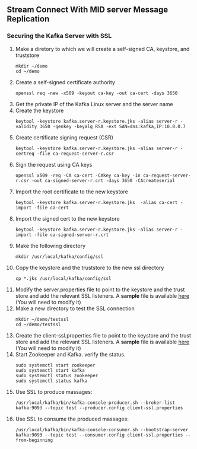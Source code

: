 ## Stream Connect With MID server Message Replication
### Securing the Kafka Server with SSL
1. Make a diretory to which we will create a self-signed CA, keystore, and truststore
    ```
    mkdir ~/demo
    cd ~/demo
    ```
2. Create a self-signed certificate authority
    ```
    openssl req -new -x509 -keyout ca-key -out ca-cert -days 3650
    ```
3. Get the private IP of the Kafka Linux server and the server name
4. Create the keystore
    ```
    keytool -keystore kafka.server-r.keystore.jks -alias server-r -validity 3650 -genkey -keyalg RSA -ext SAN=dns:kafka,IP:10.0.0.7
    ```
5. Create certificate signing request (CSR)
    ```
    keytool -keystore kafka.server-r.keystore.jks -alias server-r -certreq -file ca-request-server-r.csr
    ```
6. Sign the request using CA keys
    ```
    openssl x509 -req -CA ca-cert -CAkey ca-key -in ca-request-server-r.csr -out ca-signed-server-r.crt -days 3650 -CAcreateserial
    ```
7. Import the root certificate to the new keystore
    ```
    keytool -keystore kafka.server-r.keystore.jks  -alias ca-cert -import -file ca-cert
    ```
8. Import the signed cert to the new keystore
    ```
    keytool -keystore kafka.server-r.keystore.jks -alias server-r -import -file ca-signed-server-r.crt
    ```
9. Make the following directory
    ```
    mkdir /usr/local/kafka/config/ssl
    ```
10. Copy the keystore and the truststore to the new ssl directory
    ```
    cp *.jks /usr/local/kafka/config/ssl
    ```
11. Modify the server.properties file to point to the keystore and the trust store and add the relevant SSL listeners. A **sample** file is available [here](server.properties) (You will need to modify it)
12. Make a new directory to test the SSL connection
    ```
    mkdir ~/demo/testssl
    cd ~/demo/testssl
    ``` 
13. Create the client-ssl.properties file to point to the keystore and the trust store and add the relevant SSL listeners. A **sample** file is available [here](client-ssl.properties) (You will need to modify it)
14. Start Zookeeper and Kafka. verify the status.
    ```
    sudo systemctl start zookeeper
    sudo systemctl start kafka
    sudo systemctl status zookeeper
    sudo systemctl status kafka
    ```
15. Use SSL to produce massages:
    ```
    /usr/local/kafka/bin/kafka-console-producer.sh --broker-list kafka:9093 --topic test --producer.config client-ssl.properties
    ```
16. Use SSL to consume the produced massages:
    ```
    /usr/local/kafka/bin/kafka-console-consumer.sh --bootstrap-server kafka:9093 --topic test --consumer.config client-ssl.properties --from-beginning
    ```


